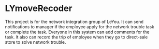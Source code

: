 LYmoveRecoder
=============

This project is for the network integration group of LeYou. It can send notifications to manager if the employee apply for the network trouble task or complete the task. Everyone in this system can add comments for the task. It also can record the trip of employee when they go to direct-sale store to solve network trouble.

